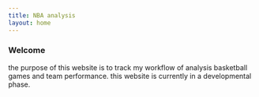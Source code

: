 ```yaml
---
title: NBA analysis 
layout: home
---
```

### Welcome 

the purpose of this website is to track my workflow of analysis basketball games and team performance. this website is currently in a developmental phase.